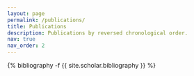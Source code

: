 ```yaml
---
layout: page
permalink: /publications/
title: Publications
description: Publications by reversed chronological order. 
nav: true
nav_order: 2
---
```

<!-- _pages/publications.md -->
<div class="publications">

{% bibliography -f {{ site.scholar.bibliography }} %}

</div>
